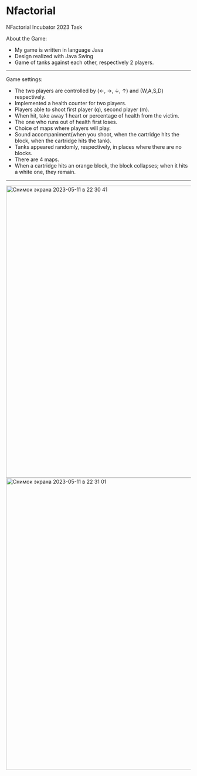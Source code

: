 # Nfactorial
NFactorial Incubator 2023 Task

 About the Game:
- My game is written in language Java
- Design realized with Java Swing 
- Game of tanks against each other, respectively 2 players.

***
Game settings:
- The two players are controlled by (←, →, ↓, ↑) and (W,A,S,D) respectively.
- Implemented a health counter for two players.
- Players able to shoot first player (q), second player (m).
- When hit, take away 1 heart or percentage of health from the victim.
- The one who runs out of health first loses.
- Choice of maps where players will play.
- Sound accompaniment(when you shoot, when the cartridge hits the block, when the cartridge hits the tank).
- Tanks appeared randomly, respectively, in places where there are no blocks.
- There are 4 maps.
- When a cartridge hits an orange block, the block collapses; when it hits a white one, they remain.
***

<img width="795" alt="Снимок экрана 2023-05-11 в 22 30 41" src="https://github.com/AsylkhanTurganbekov/Nfactorial/assets/113195773/e4ffc306-f82a-45f4-8f28-bc6322ebda49">
<img width="795" alt="Снимок экрана 2023-05-11 в 22 31 01" src="https://github.com/AsylkhanTurganbekov/Nfactorial/assets/113195773/e0736dba-2650-49a9-8f9b-63001fa99103">
